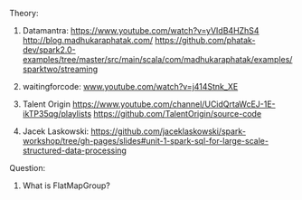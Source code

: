 Theory:
1. Datamantra: 
  https://www.youtube.com/watch?v=yVIdB4HZhS4
  http://blog.madhukaraphatak.com/
  https://github.com/phatak-dev/spark2.0-examples/tree/master/src/main/scala/com/madhukaraphatak/examples/sparktwo/streaming

2.  waitingforcode: www.youtube.com/watch?v=j414Stnk_XE
 
3. Talent Origin
    https://www.youtube.com/channel/UCidQrtaWcEJ-1E-ikTP35qg/playlists
    https://github.com/TalentOrigin/source-code
4. Jacek Laskowski:  https://github.com/jaceklaskowski/spark-workshop/tree/gh-pages/slides#unit-1-spark-sql-for-large-scale-structured-data-processing


Question:
1. What is FlatMapGroup?

